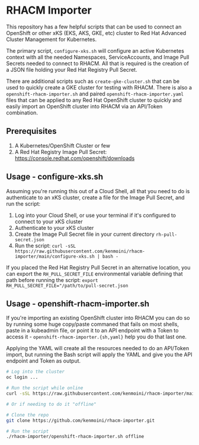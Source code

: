 # RHACM Importer

This repository has a few helpful scripts that can be used to connect an OpenShift or other xKS (EKS, AKS, GKE, etc) cluster to Red Hat Advanced Cluster Management for Kubernetes.

The primary script, `configure-xks.sh` will configure an active Kubernetes context with all the needed Namespaces, ServiceAccounts, and Image Pull Secrets needed to connect to RHACM.  All that is required is the creation of a JSON file holding your Red Hat Registry Pull Secret.

There are additional scripts such as `create-gke-cluster.sh` that can be used to quickly create a GKE cluster for testing with RHACM.  There is also a `openshift-rhacm-importer.sh` and paired `openshift-rhacm-importer.yaml` files that can be applied to any Red Hat OpenShift cluster to quickly and easily import an OpenShift cluster into RHACM via an API/Token combination.

## Prerequisites

1. A Kubernetes/OpenShift Cluster or few
2. A Red Hat Registry Image Pull Secret: https://console.redhat.com/openshift/downloads

## Usage - configure-xks.sh

Assuming you're running this out of a Cloud Shell, all that you need to do is authenticate to an xKS cluster, create a file for the Image Pull Secret, and run the script:

1. Log into your Cloud Shell, or use your terminal if it's configured to connect to your xKS cluster
2. Authenticate to your xKS cluster
3. Create the Image Pull Secret file in your current directory `rh-pull-secret.json`
4. Run the script: `curl -sSL https://raw.githubusercontent.com/kenmoini/rhacm-importer/main/configure-xks.sh | bash -`

If you placed the Red Hat Registry Pull Secret in an alternative location, you can export the `RH_PULL_SECRET_FILE` environmental variable defining that path before running the script: `export RH_PULL_SECRET_FILE="/path/to/pull-secret.json`

## Usage - openshift-rhacm-importer.sh

If you're importing an existing OpenShift cluster into RHACM you can do so by running some huge copy/paste commaned that fails on most shells, paste in a kubeadmin file, or point it to an API endpoint with a Token to access it - `openshift-rhacm-importer.{sh,yaml}` help you do that last one.

Applying the YAML will create all the resources needed to do an API/Token import, but running the Bash script will apply the YAML and give you the API endpoint and Token as output.

```bash
# Log into the cluster
oc login ...

# Run the script while online
curl -sSL https://raw.githubusercontent.com/kenmoini/rhacm-importer/main/openshift-rhacm-importer.sh | bash -

# Or if needing to do it "offline"

# Clone the repo
git clone https://github.com/kenmoini/rhacm-importer.git

# Run the script
./rhacm-importer/openshift-rhacm-importer.sh offline
```
